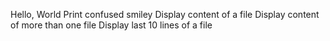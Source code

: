 Hello, World
Print confused smiley
Display content of a file
Display content of more than one file
Display last 10 lines of a file
